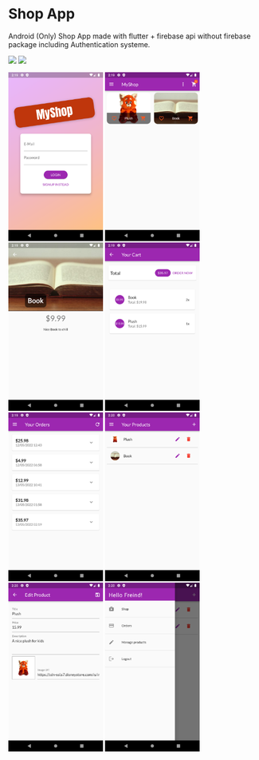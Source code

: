 # Shop App
<p class='text'>Android (Only) Shop App made with flutter + firebase api without firebase package including Authentication systeme.</p>

<div class='logos'>
<img src='https://cdn.icon-icons.com/icons2/2107/PNG/512/file_type_flutter_icon_130599.png' width='300px'>


<img src='https://cdn.icon-icons.com/icons2/691/PNG/512/google_firebase_icon-icons.com_61475.png' width='300px'>
</div>


<p>
<img src="./screenshots/Screenshot%201.png" width="190">
<img src="./screenshots/Screenshot 2.png"   width="190">
<img src="./screenshots/Screenshot%203.png" width="190">
<img src="./screenshots/Screenshot%204.png" width="190">
<img src="./screenshots/Screenshot%205.png" width="190">
<img src="./screenshots/Screenshot%206.png" width="190">
<img src="./screenshots/Screenshot%207.png" width="190">
<img src="./screenshots/Screenshot%208.png" width="190">
</p>

